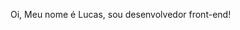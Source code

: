 Oi, Meu nome é Lucas, sou desenvolvedor front-end!

<!---
LuckRenan/LuckRenan is a ✨ special ✨ repository because its `README.md` (this file) appears on your GitHub profile.
You can click the Preview link to take a look at your changes.
--->
